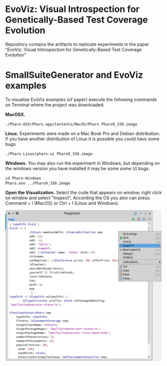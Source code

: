 # EvoViz: Visual Introspection for Genetically-Based Test Coverage Evolution

Repository contains the artifacts to replicate experiments in the paper "EvoViz: Visual Introspection for Genetically-Based Test Coverage Evolution"

# SmallSuiteGenerator and EvoViz examples

To visualize EvoViz examples (of paper) execute the following commands on Terminal where the project was downloaded.

**MacOSX.**

```
./Pharo-OSX/Pharo.app/Contents/MacOS/Pharo Pharo9_330.image
```

**Linux.** Experiments were made on a Mac Book Pro and Debian distribution. If you have another distribution of Linux it is possible you could have some bugs.

```
./Pharo-Linux/pharo-ui Pharo9_330.image
```

**Windows.**
You may also run the experiment in Windows, but depending on the windows version you have installed it may be some some UI bugs.

```
cd Pharo-Windows
Pharo.exe ../Pharo9_330.image
```

**Open the Visualization.**
Select the code that appears on window, right click on window and select "Inspect". According the OS you also can press: Command + I (MacOS) or Ctrl + I (Linux and Windows).

<img src="images/inspectCode.png" width="500">
